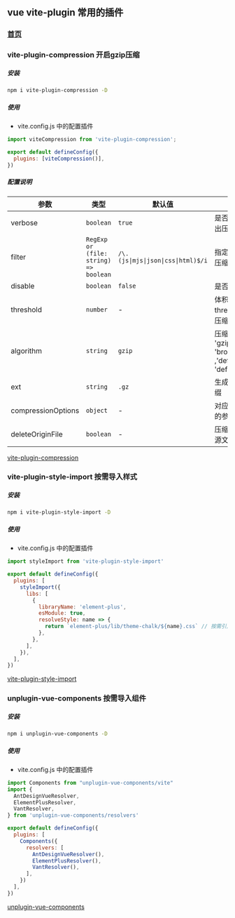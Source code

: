 ## vue vite-plugin 常用的插件

### [首页](/)

<link rel="stylesheet" href="css/base.css">

### vite-plugin-compression 开启gzip压缩

##### 安装

``` sh
npm i vite-plugin-compression -D
```

##### 使用

- vite.config.js 中的配置插件

``` js
import viteCompression from 'vite-plugin-compression';

export default defineConfig({
  plugins: [viteCompression()],
})
```

##### 配置说明

| 参数 | 类型 | 默认值 | 说明 |
| --- | --- | --- | --- |
| verbose | `boolean` | `true` | 是否在控制台输出压缩结果 |
| filter | `RegExp or (file: string) => boolean` | `/\.(js\|mjs\|json\|css\|html)$/i` | 指定哪些资源不压缩 |
| disable | `boolean` | `false` | 是否禁用 |
| threshold | `number` | - | 体积大于 threshold 才会被压缩,单位 b |
| algorithm | `string` | `gzip` | 压缩算法,可选 [ 'gzip' , 'brotliCompress' ,'deflate' , 'deflateRaw'] |
| ext | `string` | `.gz` | 生成的压缩包后缀 |
| compressionOptions | `object` | - | 对应的压缩算法的参数 |
| deleteOriginFile | `boolean` | - | 压缩后是否删除源文件 |

[vite-plugin-compression](https://github.com/vbenjs/vite-plugin-compression)

### vite-plugin-style-import 按需导入样式

##### 安装

``` sh
npm i vite-plugin-style-import -D
```

##### 使用

- vite.config.js 中的配置插件

```js
import styleImport from 'vite-plugin-style-import'

export default defineConfig({
  plugins: [
    styleImport({
      libs: [
        {
          libraryName: 'element-plus',
          esModule: true,
          resolveStyle: name => {
            return `element-plus/lib/theme-chalk/${name}.css` // 按需引入样式
          },
        },
      ],
    }),
  ],
})
```

[vite-plugin-style-import](https://github.com/vbenjs/vite-plugin-style-import)

### unplugin-vue-components 按需导入组件

##### 安装

``` sh
npm i unplugin-vue-components -D
```

##### 使用

- vite.config.js 中的配置插件

```js
import Components from "unplugin-vue-components/vite"
import {
  AntDesignVueResolver,
  ElementPlusResolver,
  VantResolver,
} from 'unplugin-vue-components/resolvers'

export default defineConfig({
  plugins: [
    Components({
      resolvers: [
        AntDesignVueResolver(),
        ElementPlusResolver(),
        VantResolver(),
      ],
    })
  ],
})
```

[unplugin-vue-components](https://github.com/antfu/unplugin-vue-components)
